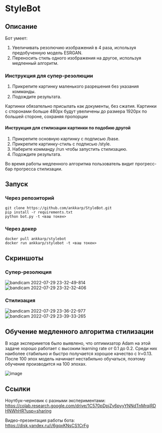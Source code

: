 # StyleBot

## Описание

Бот умеет:
1. Увеличивать резолючию изображений в 4 раза, используя предобученную модель ESRGAN.
2. Переносить стиль одного изображения на другое, используя медленный алгоритм.

### Инструкция для супер-резолюции

1. Прикрепите картинку маленького разрешения без указания комманды.
2. Подождите результата.

Картинки обязательно присылать как документы, без сжатия. Картинки с сторонами больше 480px будут увеличены до размера 1920px по большей стороне, сохраняя пропорции

#### Инструкция для стилизации картинки по подобию другой

1. Прикрепите основную картинку с подписью /base.
2. Прикрепите картинку-стиль с подписью /style.
3. Наберите комманду /run чтобы запустить стилизацию.
4. Подождите результата.

Во время работы медленного алгоритма пользователь видит прогресс-бар прогресса стилизации.

## Запуск

### Через репозиторий

    git clone https://github.com/ankkarp/StyleBot.git
    pip install -r requirements.txt
    python bot.py -t <ваш токен>
    
### Через докер

    docker pull ankkarp/stylebot
    docker run ankkarp/stylebot -t <ваш токен>
   
## Скриншоты

### Cупер-резолюция

![bandicam 2022-07-29 23-32-49-814](https://user-images.githubusercontent.com/82397895/181839042-5f007cc8-3e6f-4734-a4c8-ab73fdc67799.png)
![bandicam 2022-07-29 23-32-32-406](https://user-images.githubusercontent.com/82397895/181839093-bf126f47-d08d-4adc-aaee-4871a09d7993.png)

### Стилизация

![bandicam 2022-07-29 23-36-22-977](https://user-images.githubusercontent.com/82397895/181839478-416f8227-ce4e-4969-9c90-7e96c4abec11.png)
![bandicam 2022-07-29 23-39-33-265](https://user-images.githubusercontent.com/82397895/181839929-4ddbd7fc-cf40-4213-95e7-36249ea537b5.png)

## Обучение медленного алгоритма стилизации

В ходе экспериметов было выявлено, что оптимизатор Adam на этой задаче хорошо работает с высоким learning rate от 0.1 до 0.2. Среди них наиболее стабильно и быстро получается хорошое качество с lr=0.13. После 100 эпох модель начинает нестабильно обучаться, поэтому обучение производится на 100 эпохах. 

![image](https://user-images.githubusercontent.com/82397895/181995534-49ffb9f0-59ce-4dc8-8989-e5de68ae1942.png)

## Ссылки

Ноутбук-черновик с разными экспериментами: https://colab.research.google.com/drive/1C570pDpjZy6pyyYNNdTnMrqiRDHNWhHR?usp=sharing

Видео-презентация работы бота: https://disk.yandex.ru/i/6gqxKNsCS1CrFg
